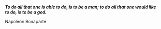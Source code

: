_**To do all that one is able to do, is to be a man; to do all that one would like to do, is to be a god.**_

Napoleon Bonaparte
